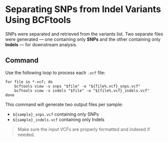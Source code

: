 # Separating SNPs from Indel Variants Using BCFtools

SNPs were separated and retrieved from the variants list. Two separate files were generated — one containing only **SNPs** and the other containing only **Indels** — for downstream analysis.

## Command

Use the following loop to process each `.vcf` file:

```
for file in *.vcf; do
    bcftools view -v snps "$file" -o "${file%.vcf}_snps.vcf"
    bcftools view -v indels "$file" -o "${file%.vcf}_indels.vcf"
done
```

This command will generate two output files per sample:
- `${sample}_snps.vcf` containing only SNPs
- `${sample}_indels.vcf` containing only Indels

> Make sure the input VCFs are properly formatted and indexed if needed.
